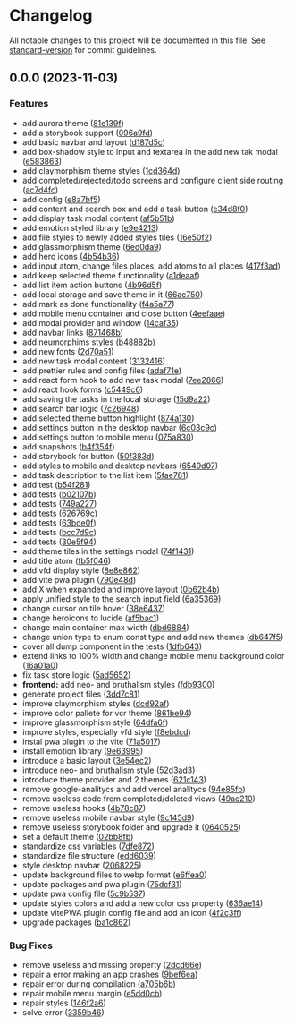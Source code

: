 # Changelog

All notable changes to this project will be documented in this file. See [standard-version](https://github.com/conventional-changelog/standard-version) for commit guidelines.

## 0.0.0 (2023-11-03)

### Features

- add aurora theme ([81e139f](https://github.com/mokkapps/changelog-generator-demo/commits/81e139fd43d49143e7595c581d444da95d1e3077))
- add a storybook support ([096a9fd](https://github.com/mokkapps/changelog-generator-demo/commits/096a9fd49d9ba5af0462880876146b4d4d196795))
- add basic navbar and layout ([d187d5c](https://github.com/mokkapps/changelog-generator-demo/commits/d187d5ce6e44b38f778d3bbebceea721cc9ff43e))
- add box-shadow style to input and textarea in the add new tak modal ([e583863](https://github.com/mokkapps/changelog-generator-demo/commits/e583863cbf9d635775facfbef2982b7380eeaab2))
- add claymorphism theme styles ([1cd364d](https://github.com/mokkapps/changelog-generator-demo/commits/1cd364d0b8e9d94ac05279f452512fea61d63346))
- add completed/rejected/todo screens and configure client side routing ([ac7d4fc](https://github.com/mokkapps/changelog-generator-demo/commits/ac7d4fc058cb5f64e27d8de7de8787329223eed7))
- add config ([e8a7bf5](https://github.com/mokkapps/changelog-generator-demo/commits/e8a7bf5bc7993b7e2c74805f58f0b4f4d56463ca))
- add content and search box and add a task button ([e34d8f0](https://github.com/mokkapps/changelog-generator-demo/commits/e34d8f088f525851029781bf61ea12e0cf702862))
- add display task modal content ([af5b51b](https://github.com/mokkapps/changelog-generator-demo/commits/af5b51b34ad7b5bda039667dd69b3bf14e7cc945))
- add emotion styled library ([e9e4213](https://github.com/mokkapps/changelog-generator-demo/commits/e9e4213861a210fef0545ce0654b160b6c343906))
- add file styles to newly added styles tiles ([16e50f2](https://github.com/mokkapps/changelog-generator-demo/commits/16e50f2ac486d925c3f724fa2552facff71208b3))
- add glassmorphism theme ([6ed0da9](https://github.com/mokkapps/changelog-generator-demo/commits/6ed0da9907113f07e203362237aee705a8629d7c))
- add hero icons ([4b54b36](https://github.com/mokkapps/changelog-generator-demo/commits/4b54b3676a4b85cc70335686d24756e3fa866775))
- add input atom, change files places, add atoms to all places ([417f3ad](https://github.com/mokkapps/changelog-generator-demo/commits/417f3addf61ff86c8dfc14b712ddb1ad84f3dde5))
- add keep selected theme functionality ([a1deaaf](https://github.com/mokkapps/changelog-generator-demo/commits/a1deaaf116c0567b56783d3339d2e23ef751d1b9))
- add list item action buttons ([4b96d5f](https://github.com/mokkapps/changelog-generator-demo/commits/4b96d5fccba2dcf80ed0db0a0cd5f2bc32c1f7ac))
- add local storage and save theme in it ([66ac750](https://github.com/mokkapps/changelog-generator-demo/commits/66ac750da03088ffbc7c60de3d832eb1f6f04c69))
- add mark as done functionality ([f4a5a77](https://github.com/mokkapps/changelog-generator-demo/commits/f4a5a779323ce5a9d1e00c830f92bd08e27db032))
- add mobile menu container and close button ([4eefaae](https://github.com/mokkapps/changelog-generator-demo/commits/4eefaae9a483641d98b0c6bffd69f5855875e6ab))
- add modal provider and window ([14caf35](https://github.com/mokkapps/changelog-generator-demo/commits/14caf354c75810cfaed930ec0da23792e8a3f836))
- add navbar links ([871468b](https://github.com/mokkapps/changelog-generator-demo/commits/871468b45cb3622ace00e5f10f95e6c058b7851a))
- add neumorphims styles ([b48882b](https://github.com/mokkapps/changelog-generator-demo/commits/b48882bf58e9296511d8c9e4ef8a5f317d1b4dba))
- add new fonts ([2d70a51](https://github.com/mokkapps/changelog-generator-demo/commits/2d70a51a50d1a54ee70f1447eff07f161502c8a4))
- add new task modal content ([3132416](https://github.com/mokkapps/changelog-generator-demo/commits/3132416aa87a9d57f8333d1172a7e0fa014fd766))
- add prettier rules and config files ([adaf71e](https://github.com/mokkapps/changelog-generator-demo/commits/adaf71e5a90abaceb5f18f7d67bf0d8c6d3c001a))
- add react form hook to add new task modal ([7ee2866](https://github.com/mokkapps/changelog-generator-demo/commits/7ee28660d9b3f5ac96e966c61304c497f6af7ec1))
- add react hook forms ([c5449c6](https://github.com/mokkapps/changelog-generator-demo/commits/c5449c63916089131fef388ebf6c159552589e33))
- add saving the tasks in the local storage ([15d9a22](https://github.com/mokkapps/changelog-generator-demo/commits/15d9a2218fba0dc7af3eb284ffaf9b7f869c1e7a))
- add search bar logic ([7c26948](https://github.com/mokkapps/changelog-generator-demo/commits/7c26948cc389c5075a3cbd22ab213c8daf619d17))
- add selected theme button highlight ([874a130](https://github.com/mokkapps/changelog-generator-demo/commits/874a130d1019df81ee6c462a4c81ce989681e1d0))
- add settings button in the desktop navbar ([6c03c9c](https://github.com/mokkapps/changelog-generator-demo/commits/6c03c9ce5abee4cdaa2b77813549c4a08e4f9736))
- add settings button to mobile menu ([075a830](https://github.com/mokkapps/changelog-generator-demo/commits/075a830bbfdf45e1cf197a3d6c6a9461e7be1c1c))
- add snapshots ([b4f354f](https://github.com/mokkapps/changelog-generator-demo/commits/b4f354fffe2c9569b5c7142aed34f23d8c009e7c))
- add storybook for button ([50f383d](https://github.com/mokkapps/changelog-generator-demo/commits/50f383d0de3b758f9a0c0ef8e432ec0e2e079ce0))
- add styles to mobile and desktop navbars ([6549d07](https://github.com/mokkapps/changelog-generator-demo/commits/6549d07effaf457c15a602a203c43ca972bfeb91))
- add task description to the list item ([5fae781](https://github.com/mokkapps/changelog-generator-demo/commits/5fae78108013e11e32ba63fcd7bba96ba2f395bc))
- add test ([b54f281](https://github.com/mokkapps/changelog-generator-demo/commits/b54f2810f95ff2dd670961f53feef3d29ac877a4))
- add tests ([b02107b](https://github.com/mokkapps/changelog-generator-demo/commits/b02107b6d3c6a9127973e6b69431f6da63ff0bdb))
- add tests ([749a227](https://github.com/mokkapps/changelog-generator-demo/commits/749a2275f94d8b3bf4a802ec8f7839352d1f9dae))
- add tests ([626769c](https://github.com/mokkapps/changelog-generator-demo/commits/626769c200f39b431d2b3f64e475df6daafd4be7))
- add tests ([63bde0f](https://github.com/mokkapps/changelog-generator-demo/commits/63bde0ff9497c82adba242afb1e585703167c53d))
- add tests ([bcc7d9c](https://github.com/mokkapps/changelog-generator-demo/commits/bcc7d9c197e160163bbd3e3e9f331c520e7d04be))
- add tests ([30e5f94](https://github.com/mokkapps/changelog-generator-demo/commits/30e5f943caecafc684913dec456f4537b7b737ad))
- add theme tiles in the settings modal ([74f1431](https://github.com/mokkapps/changelog-generator-demo/commits/74f14317fc8b4f077f0a287964b6a93facdac1fa))
- add title atom ([fb5f046](https://github.com/mokkapps/changelog-generator-demo/commits/fb5f046cf568c0706711e878f9996e00a59fbd73))
- add vfd display style ([8e8e862](https://github.com/mokkapps/changelog-generator-demo/commits/8e8e8626e04a0fad5781ef50edbe9d40dddb69f0))
- add vite pwa plugin ([790e48d](https://github.com/mokkapps/changelog-generator-demo/commits/790e48dcee55c5601589a9200c57b782c2169b41))
- add X when expanded and improve layout ([0b62b4b](https://github.com/mokkapps/changelog-generator-demo/commits/0b62b4b02962530ce0e524861f3236887978bce6))
- apply unified style to the search input field ([6a35369](https://github.com/mokkapps/changelog-generator-demo/commits/6a35369313e4a214fdbc21d566d38e0589a36238))
- change cursor on tile hover ([38e6437](https://github.com/mokkapps/changelog-generator-demo/commits/38e6437e6802bbe74bc0d3371631a53bac6cd711))
- change heroicons to lucide ([af5bac1](https://github.com/mokkapps/changelog-generator-demo/commits/af5bac116eb9a8303040e7fb3f7a4e39e5cd5b08))
- change main container max width ([dbd6884](https://github.com/mokkapps/changelog-generator-demo/commits/dbd688463822cbd3ce9b809722aa926446074f50))
- change union type to enum const type and add new themes ([db647f5](https://github.com/mokkapps/changelog-generator-demo/commits/db647f5946943c6db472b284f4ad1d903afb5e21))
- cover all dump component in the tests ([1dfb643](https://github.com/mokkapps/changelog-generator-demo/commits/1dfb643b8baa213f35df3556a19c4de7e03e254f))
- extend links to 100% width and change mobile menu background color ([16a01a0](https://github.com/mokkapps/changelog-generator-demo/commits/16a01a083fc6e3821ad382c1dcf6f4b2840fbdd2))
- fix task store logic ([5ad5652](https://github.com/mokkapps/changelog-generator-demo/commits/5ad565221fd450ed9862d120d2b32649aed32d38))
- **frontend:** add neo- and bruthalism styles ([fdb9300](https://github.com/mokkapps/changelog-generator-demo/commits/fdb93004581d8fccc2cef2dc0df2f460c9d3a5ed))
- generate project files ([3dd7c81](https://github.com/mokkapps/changelog-generator-demo/commits/3dd7c81660ff07e8cc45333f8dbb1f0e6d6aa085))
- improve claymorphism styles ([dcd92af](https://github.com/mokkapps/changelog-generator-demo/commits/dcd92afcc58e219f20247713151479ac9f4c9512))
- improve color pallete for vcr theme ([861be94](https://github.com/mokkapps/changelog-generator-demo/commits/861be94e65288d6bce0cc682c20aaa976b052ca8))
- improve glassmorphism style ([64dfa6f](https://github.com/mokkapps/changelog-generator-demo/commits/64dfa6ffb987c33b47338f3b6cc50720c47e9bde))
- improve styles, especially vfd style ([f8ebdcd](https://github.com/mokkapps/changelog-generator-demo/commits/f8ebdcd0d34447f2ab7d624af93c62c1425ac85e))
- instal pwa plugin to the vite ([71a5017](https://github.com/mokkapps/changelog-generator-demo/commits/71a5017deff40b822c421e6eab09c6b9adc83ca6))
- install emotion library ([9e63995](https://github.com/mokkapps/changelog-generator-demo/commits/9e639951df4390691edf7234b692dfa7168d47ef))
- introduce a basic layout ([3e54ec2](https://github.com/mokkapps/changelog-generator-demo/commits/3e54ec2882b1e1ced3db3acf4280ab431328c7d0))
- introduce neo- and bruthalism style ([52d3ad3](https://github.com/mokkapps/changelog-generator-demo/commits/52d3ad34fedda860b1ad9ae50e15a317b9881dad))
- introduce theme provider and 2 themes ([621c143](https://github.com/mokkapps/changelog-generator-demo/commits/621c1435f8b82ec5e74f6ee0165186576a867deb))
- remove google-analitycs and add vercel analitycs ([94e85fb](https://github.com/mokkapps/changelog-generator-demo/commits/94e85fb523905f9b9445acde7fec27c4d29a4b96))
- remove useless code from completed/deleted views ([49ae210](https://github.com/mokkapps/changelog-generator-demo/commits/49ae2100343f48c2e81b137e5c1b734cac1cc4cc))
- remove useless hooks ([4b78c87](https://github.com/mokkapps/changelog-generator-demo/commits/4b78c87bd11dc4589aabae4dae7b0a70ce4e5391))
- remove useless mobile navbar style ([9c145d9](https://github.com/mokkapps/changelog-generator-demo/commits/9c145d99210d7c57d0bd68b77da3d2e9860efbcb))
- remove useless storybook folder and upgrade it ([0640525](https://github.com/mokkapps/changelog-generator-demo/commits/0640525321636b97202bb5beecfd423da40c2373))
- set a default theme ([02bb8fb](https://github.com/mokkapps/changelog-generator-demo/commits/02bb8fbca4ed2178c5c909803a02183a485410db))
- standardize css variables ([7dfe872](https://github.com/mokkapps/changelog-generator-demo/commits/7dfe87247f2718e24947bb3e17e418da920cb2e2))
- standardize file structure ([edd6039](https://github.com/mokkapps/changelog-generator-demo/commits/edd6039a805eb2950f609ffcd6e9cc7634711d85))
- style desktop navbar ([2068225](https://github.com/mokkapps/changelog-generator-demo/commits/2068225e23be5510b7ad4de14ee38186f8edf7fb))
- update background files to webp format ([e6ffea0](https://github.com/mokkapps/changelog-generator-demo/commits/e6ffea0b5a5e7443d807dd3be89577b1d5ab0d56))
- update packages and pwa plugin ([75dcf31](https://github.com/mokkapps/changelog-generator-demo/commits/75dcf31ad51e2ce026295b325ac3ceb460573f2d))
- update pwa config file ([5c9b537](https://github.com/mokkapps/changelog-generator-demo/commits/5c9b537526e42d0500351989c71bdd6ac4f374dc))
- update styles colors and add a new color css property ([636ae14](https://github.com/mokkapps/changelog-generator-demo/commits/636ae143c2982a63d1e643aeb6a053d1ced6e85e))
- update vitePWA plugin config file and add an icon ([4f2c3ff](https://github.com/mokkapps/changelog-generator-demo/commits/4f2c3ffecbb44a8d33463c348159ce616b0678ef))
- upgrade packages ([ba1c862](https://github.com/mokkapps/changelog-generator-demo/commits/ba1c862866d13f3c7fd3a7f2282c0334e8d220c5))

### Bug Fixes

- remove useless and missing property ([2dcd66e](https://github.com/mokkapps/changelog-generator-demo/commits/2dcd66eb90d2cd2f782dcbbc49cb6712c73e1104))
- repair a error making an app crashes ([9bef6ea](https://github.com/mokkapps/changelog-generator-demo/commits/9bef6ea71f38debd2eed918c9802c03edbef2c8d))
- repair error during compilation ([a705b6b](https://github.com/mokkapps/changelog-generator-demo/commits/a705b6bf1e085c67d681709bdc5a4f764539c3e8))
- repair mobile menu margin ([e5dd0cb](https://github.com/mokkapps/changelog-generator-demo/commits/e5dd0cb52bee6b91a8a83de06098688ff2fe9034))
- repair styles ([146f2a6](https://github.com/mokkapps/changelog-generator-demo/commits/146f2a62223cfa49801298ac858433997893259c))
- solve error ([3359b46](https://github.com/mokkapps/changelog-generator-demo/commits/3359b467baea8151c1c03a47fd3911e4c1fd1815))
